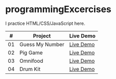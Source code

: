 # programmingExcercises

I practice HTML/CSS/JavaScript here.

|  #  | Project                                                                                                                     | Live Demo                                                                         |
| :-: | --------------------------------------------------------------------------------------------------------------------------- | --------------------------------------------------------------------------------- |
| 01  | Guess My Number                             | [Live Demo](https://gongyr.github.io/programmingExcercises/Guess-My-Number/index.html)             |
| 02  | Pig Game                              | [Live Demo](https://gongyr.github.io/programmingExcercises/Pig-game/index.html)                |
| 03  | Omnifood                       | [Live Demo](https://gongyr.github.io/programmingExcercises/Omnifood/index.html) |
| 04  | Drum Kit                       | [Live Demo](https://gongyr.github.io/programmingExcercises/Drum-Kit/index.html) |
